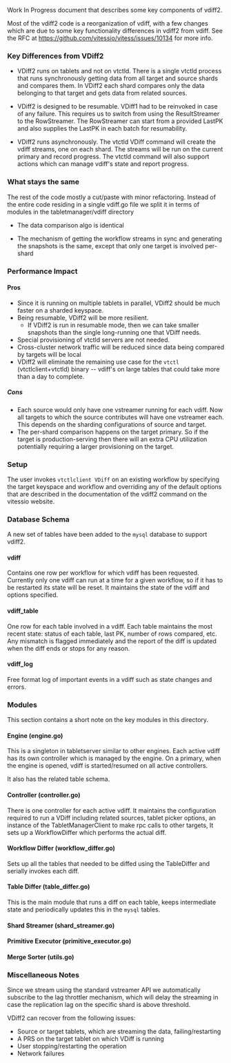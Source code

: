 
Work In Progress document that describes some key components of vdiff2.

Most of the vdiff2 code is a reorganization of vdiff, with a few changes which are due to some key functionality differences in vdiff2 from vdiff. See the RFC at https://github.com/vitessio/vitess/issues/10134 for more info.

### Key Differences from VDiff2

* VDiff2 runs on tablets and not on vtctld. There is a single vtctld process that runs synchronously getting data from all target and source shards and compares them. In VDiff2 each shard compares only the data belonging to that target and gets data from related sources.

* VDiff2 is designed to be resumable. VDiff1 had to be reinvoked in case of any failure. This requires us to switch from using the ResultStreamer to the RowStreamer. The RowStreamer can start from a provided LastPK and also supplies the LastPK in each batch for resumability.

* VDiff2 runs asynchronously. The vtctld VDiff command will create the vdiff streams, one on each shard. The streams will be run on the current primary and record progress. The vtctld command will also support actions which can manage vdiff's state and report progress.

### What stays the same

The rest of the code mostly a cut/paste with minor refactoring. Instead of the entire code residing in a single vdiff.go file we split it in terms of modules in the tabletmanager/vdiff directory

* The data comparison algo is identical

* The mechanism of getting the workflow streams in sync and generating the snapshots is the same, except that only one target is involved per-shard


### Performance Impact

#### Pros

* Since it is running on multiple tablets in parallel, VDiff2 should be much faster on a sharded keyspace.
* Being resumable, VDiff2 will be more resilient.
  * If VDiff2 is run in resumable mode, then we can take smaller snapshots than the single long-running one that VDiff needs.
* Special provisioning of vtctld servers are not needed.
* Cross-cluster network traffic will be reduced since data being compared by targets will be local
* VDiff2 will eliminate the remaining use case for the `vtctl` (vtctlclient+vtctld) binary -- vdiff's on large tables that could take more than a day to complete.


##### Cons

* Each source would only have one vstreamer running for each vdiff. Now all targets to which the source contributes will have one vstreamer each. This depends on the sharding configurations of source and target.
* The per-shard comparison happens on the target primary. So if the target is production-serving then there will an extra CPU utilization potentially requiring a larger provisioning on the target.

### Setup

The user invokes `vtctlclient VDiff` on an existing workflow by specifying the target keyspace and workflow and overriding any of the default options that are described in the documentation of the vdiff2 command on the vitessio website.

### Database Schema

A new set of tables have been added to the `mysql` database to support vdiff2.

#### vdiff
Contains one row per workflow for which vdiff has been requested. Currently only one vdiff can run at a time for a given workflow, so if it has to be restarted its state will be reset. It maintains the state of the vdiff and options specified.

#### vdiff_table
One row for each table involved in a vdiff. Each table maintains the most recent state: status of each table, last PK, number of rows compared, etc. Any mismatch is flagged immediately and the report of the diff is updated when the diff ends or stops for any reason.

#### vdiff_log
Free format log of important events in a vdiff such as state changes and errors.

### Modules

This section contains a short note on the key modules in this directory.

#### Engine (engine.go)
This is a singleton in tabletserver similar to other engines. Each active vdiff has its own controller which is managed by the engine. On a primary, when the engine is opened, vdiff is started/resumed on all active controllers.

It also has the related table schema.

#### Controller (controller.go)

There is one controller for each active vdiff. It maintains the configuration required to run a VDiff including related sources, tablet picker options, an instance of the TabletManagerClient to make rpc calls to other targets, It sets up a WorkflowDiffer which performs the actual diff.

#### Workflow Differ (workflow_differ.go)

Sets up all the tables that needed to be diffed using the TableDiffer and serially invokes each diff.

#### Table Differ (table_differ.go)

This is the main module that runs a diff on each table, keeps intermediate state and periodically updates this in the `mysql` tables.

#### Shard Streamer (shard_streamer.go)

#### Primitive Executor (primitive_executor.go)

#### Merge Sorter (utils.go)

### Miscellaneous Notes

Since we stream using the standard vstreamer API we automatically subscribe to the lag throttler
mechanism, which will delay the streaming in case the replication lag on the specific shard is above
threshold.

VDiff2 can recover from the following issues:
 * Source or target tablets, which are streaming the data, failing/restarting
 * A PRS on the target tablet on which VDiff is running
 * User stopping/restarting the operation
 * Network failures


